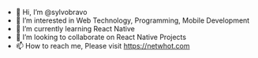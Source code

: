 - 👋 Hi, I’m @sylvobravo
- 👀 I’m interested in Web Technology, Programming, Mobile Development
- 🌱 I’m currently learning React Native
- 💞️ I’m looking to collaborate on React Native Projects
- 📫 How to reach me, Please visit https://netwhot.com

<!---
sylvobravo/sylvobravo is a ✨ special ✨ repository because its `README.md` (this file) appears on your GitHub profile.
You can click the Preview link to take a look at your changes.
--->
